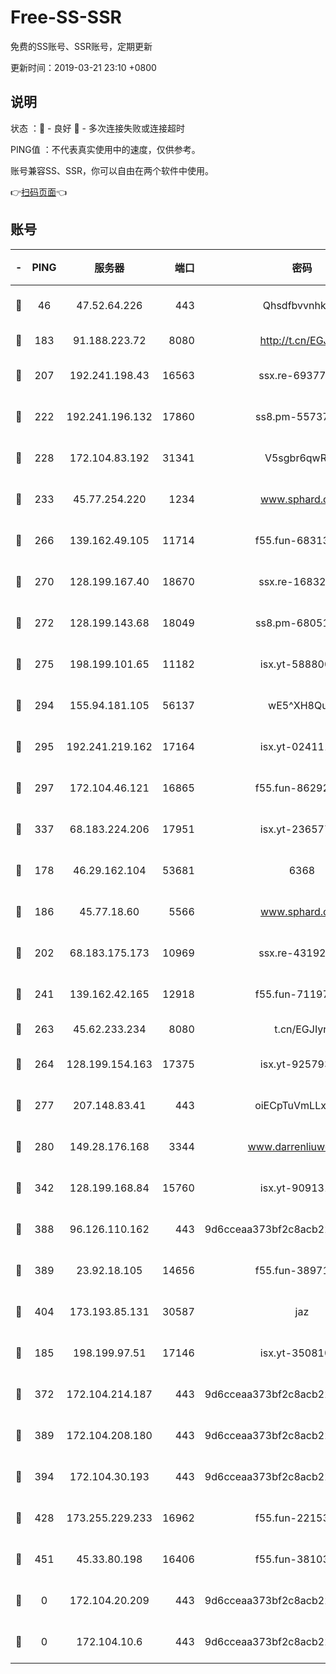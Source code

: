 # Free-SS-SSR

免费的SS账号、SSR账号，定期更新

更新时间：2019-03-21 23:10 +0800

## 说明

状态     ：🙂 - 良好 🙁 - 多次连接失败或连接超时

PING值   ：不代表真实使用中的速度，仅供参考。

账号兼容SS、SSR，你可以自由在两个软件中使用。

👉[扫码页面](https://liesauer.github.io/Free-SS-SSR/)👈

## 账号

|-|PING|服务器|端口|密码|加密方式|区域|
|:----:|:----:|:-----:|-----:|:----:|:----:|:----:|
|🙂|46|47.52.64.226|443|Qhsdfbvvnhkm1|aes-256-cfb|HK|
|🙂|183|91.188.223.72|8080|http://t.cn/EGJIyrl|rc4-md5|RU|
|🙂|207|192.241.198.43|16563|ssx.re-69377948|aes-256-cfb|US|
|🙂|222|192.241.196.132|17860|ss8.pm-55737641|aes-256-cfb|US|
|🙂|228|172.104.83.192|31341|V5sgbr6qwRg1|aes-256-cfb|JP|
|🙂|233|45.77.254.220|1234|www.sphard.com|aes-256-cfb|SG|
|🙂|266|139.162.49.105|11714|f55.fun-68313029|aes-256-cfb|SG|
|🙂|270|128.199.167.40|18670|ssx.re-16832258|aes-256-cfb|SG|
|🙂|272|128.199.143.68|18049|ss8.pm-68051227|aes-256-cfb|SG|
|🙂|275|198.199.101.65|11182|isx.yt-58880075|aes-256-cfb|US|
|🙂|294|155.94.181.105|56137|wE5^XH8Quw|aes-256-cfb|US|
|🙂|295|192.241.219.162|17164|isx.yt-02411127|aes-256-cfb|US|
|🙂|297|172.104.46.121|16865|f55.fun-86292615|aes-256-cfb|SG|
|🙂|337|68.183.224.206|17951|isx.yt-23657794|aes-256-cfb|SG|
|🙂|178|46.29.162.104|53681|6368|aes-256-ctr|RU|
|🙂|186|45.77.18.60|5566|www.sphard.com|aes-256-cfb|JP|
|🙂|202|68.183.175.173|10969|ssx.re-43192061|aes-256-cfb|US|
|🙂|241|139.162.42.165|12918|f55.fun-71197763|aes-256-cfb|SG|
|🙂|263|45.62.233.234|8080|t.cn/EGJIyrl|rc4-md5|CA|
|🙂|264|128.199.154.163|17375|isx.yt-92579353|aes-256-cfb|SG|
|🙂|277|207.148.83.41|443|oiECpTuVmLLxk4Ts|aes-256-cfb|AU|
|🙂|280|149.28.176.168|3344|www.darrenliuwei.com|aes-256-cfb|AU|
|🙂|342|128.199.168.84|15760|isx.yt-90913173|aes-256-cfb|SG|
|🙂|388|96.126.110.162|443|9d6cceaa373bf2c8acb22e60b6a58be6|aes-256-cfb|US|
|🙂|389|23.92.18.105|14656|f55.fun-38971155|aes-256-cfb|US|
|🙂|404|173.193.85.131|30587|jaz|aes-256-cfb|US|
|🙁|185|198.199.97.51|17146|isx.yt-35081098|aes-256-cfb|US|
|🙁|372|172.104.214.187|443|9d6cceaa373bf2c8acb22e60b6a58be6|aes-256-cfb|US|
|🙁|389|172.104.208.180|443|9d6cceaa373bf2c8acb22e60b6a58be6|aes-256-cfb|US|
|🙁|394|172.104.30.193|443|9d6cceaa373bf2c8acb22e60b6a58be6|aes-256-cfb|US|
|🙁|428|173.255.229.233|16962|f55.fun-22153074|aes-256-cfb|US|
|🙁|451|45.33.80.198|16406|f55.fun-38103028|aes-256-cfb|US|
|🙁|0|172.104.20.209|443|9d6cceaa373bf2c8acb22e60b6a58be6|aes-256-cfb|US|
|🙁|0|172.104.10.6|443|9d6cceaa373bf2c8acb22e60b6a58be6|aes-256-cfb|US|
